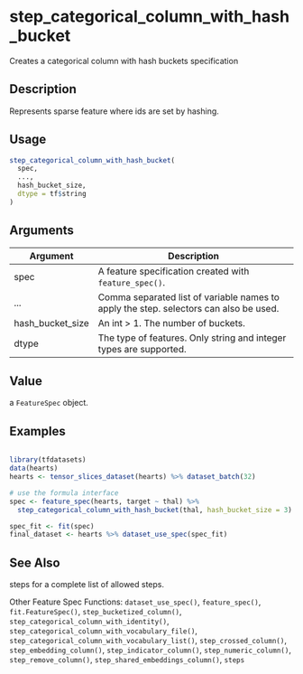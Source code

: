 # step_categorical_column_with_hash_bucket


Creates a categorical column with hash buckets specification




## Description

Represents sparse feature where ids are set by hashing.





## Usage
```r
step_categorical_column_with_hash_bucket(
  spec,
  ...,
  hash_bucket_size,
  dtype = tf$string
)
```




## Arguments


Argument      |Description
------------- |----------------
spec | A feature specification created with `feature_spec()`.
... | Comma separated list of variable names to apply the step. selectors can also be used.
hash_bucket_size | An int > 1. The number of buckets.
dtype | The type of features. Only string and integer types are supported.





## Value

a ``FeatureSpec`` object.





## Examples

```r

library(tfdatasets)
data(hearts)
hearts <- tensor_slices_dataset(hearts) %>% dataset_batch(32)

# use the formula interface
spec <- feature_spec(hearts, target ~ thal) %>%
  step_categorical_column_with_hash_bucket(thal, hash_bucket_size = 3)

spec_fit <- fit(spec)
final_dataset <- hearts %>% dataset_use_spec(spec_fit)

```






## See Also

steps for a complete list of allowed steps.

Other Feature Spec Functions: 
`dataset_use_spec()`,
`feature_spec()`,
`fit.FeatureSpec()`,
`step_bucketized_column()`,
`step_categorical_column_with_identity()`,
`step_categorical_column_with_vocabulary_file()`,
`step_categorical_column_with_vocabulary_list()`,
`step_crossed_column()`,
`step_embedding_column()`,
`step_indicator_column()`,
`step_numeric_column()`,
`step_remove_column()`,
`step_shared_embeddings_column()`,
`steps`



